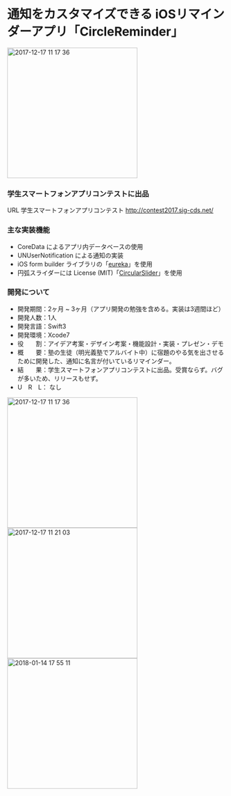 
# 通知をカスタマイズできる iOSリマインダーアプリ「CircleReminder」

<img width="300" alt="2017-12-17 11 17 36" src="https://user-images.githubusercontent.com/32217053/34076006-36e65c84-e31c-11e7-935b-01b2ae0e8594.png">


### 学生スマートフォンアプリコンテストに出品
URL 学生スマートフォンアプリコンテスト <a href="http://contest2017.sig-cds.net/" target="_blank">http://contest2017.sig-cds.net/</a>


### 主な実装機能
- CoreData によるアプリ内データベースの使用
- UNUserNotification による通知の実装
- iOS form builder ライブラリの「<a href="https://github.com/xmartlabs/Eureka" target="_blank">eureka</a>」を使用
- 円弧スライダーには License (MIT)「<a href="https://github.com/caolsen/CircularSlider" target="_blank">CircularSlider</a>」を使用


### 開発について
- 開発期間：2ヶ月 ~ 3ヶ月（アプリ開発の勉強を含める。実装は3週間ほど）
- 開発人数：1人
- 開発言語：Swift3
- 開発環境：Xcode7
- 役　　割：アイデア考案・デザイン考案・機能設計・実装・プレゼン・デモ
- 概　　要：塾の生徒（明光義塾でアルバイト中）に宿題のやる気を出させるために開発した、通知に名言が付いているリマインダー。
- 結　　果：学生スマートフォンアプリコンテストに出品。受賞ならず。バグが多いため、リリースもせず。
- U　R　L： なし


<img width="300" alt="2017-12-17 11 17 36" src="https://user-images.githubusercontent.com/32217053/34076006-36e65c84-e31c-11e7-935b-01b2ae0e8594.png">

<img width="300" alt="2017-12-17 11 21 03" src="https://user-images.githubusercontent.com/32217053/34076018-92e45ce8-e31c-11e7-8698-4484efe64ba0.png">

<img width="300" alt="2018-01-14 17 55 11" src="https://user-images.githubusercontent.com/32217053/34914340-370c1c0a-f954-11e7-85ef-9c891354d7e6.png">


